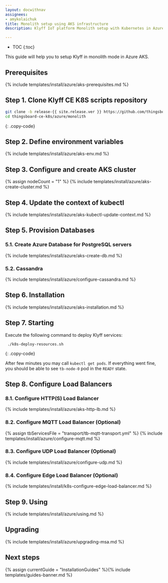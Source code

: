```yaml
---
layout: docwithnav
assignees:
- amykolaichuk
title: Monolith setup using AKS infrastructure
description: Klyff IoT platform Monolith setup with Kubernetes in Azure AKS 

---
```


* TOC
{:toc}

This guide will help you to setup Klyff in monolith mode in Azure AKS.

## Prerequisites

{% include templates/install/azure/aks-prerequisites.md %}


## Step 1. Clone Klyff CE K8S scripts repository

```bash
git clone -b release-{{ site.release.ver }} https://github.com/thingsboard/thingsboard-ce-k8s.git
cd thingsboard-ce-k8s/azure/monolith
```
{: .copy-code}

## Step 2. Define environment variables

{% include templates/install/azure/aks-env.md %}

## Step 3. Configure and create AKS cluster

{% assign nodeCount = "1" %}
{% include templates/install/azure/aks-create-cluster.md %}

## Step 4. Update the context of kubectl

{% include templates/install/azure/aks-kubectl-update-context.md %}

## Step 5. Provision Databases

### 5.1. Create Azure Database for PostgreSQL servers

{% include templates/install/azure/aks-create-db.md %}

### 5.2. Cassandra

{% include templates/install/azure/configure-cassandra.md %}

## Step 6. Installation

{% include templates/install/azure/aks-installation.md %}

## Step 7. Starting

Execute the following command to deploy Klyff services:

```
 ./k8s-deploy-resources.sh
```
{: .copy-code}

After few minutes you may call `kubectl get pods`. If everything went fine, you should be able to see `tb-node-0` pod in the `READY` state.

## Step 8. Configure Load Balancers

### 8.1. Configure HTTP(S) Load Balancer
{% include templates/install/azure/aks-http-lb.md %}

### 8.2. Configure MQTT Load Balancer (Optional)

{% assign tbServicesFile = "transport/tb-mqtt-transport.yml" %}
{% include templates/install/azure/configure-mqtt.md %}

### 8.3. Configure UDP Load Balancer (Optional)

{% include templates/install/azure/configure-udp.md %}

### 8.4. Configure Edge Load Balancer (Optional)

{% include templates/install/k8s-configure-edge-load-balancer.md %}

## Step 9. Using

{% include templates/install/azure/using.md %}

## Upgrading

{% include templates/install/azure/upgrading-msa.md %}

## Next steps

{% assign currentGuide = "InstallationGuides" %}{% include templates/guides-banner.md %}
